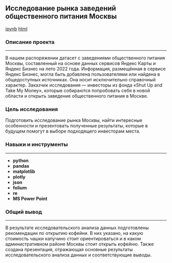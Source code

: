 ## Исследование рынка заведений общественного питания Москвы
[ipynb](https://github.com/Ravil-1989/portfolio/blob/main/public_catering_moscow/public_catering_moscow.ipynb)
[html](https://ravil-1989.github.io/portfolio/public_catering_moscow/public_catering_moscow.html)
### Описание проекта
---
В нашем распоряжении датасет с заведениями общественного питания Москвы, составленный на основе данных сервисов Яндекс Карты и Яндекс Бизнес на лето 2022 года. Информация, размещённая в сервисе Яндекс Бизнес, могла быть добавлена пользователями или найдена в общедоступных источниках. Она носит исключительно справочный характер. Заказчик исследования — инвесторы из фонда «Shut Up and Take My Money», которые собираются попробовать себя в новой области и открыть заведение общественного питания в Москве.

### Цель исследования

Подготовить исследование рынка Москвы, найти интересные особенности и презентовать полученные результаты, которые в будущем помогут в выборе подходящего инвесторам места.
 
### Навыки и инструменты
---

- **python**
- **pandas**
- **matplotlib**
- **plotly**
- **json**
- **folium**
- **re**
- **MS Power Point**

### Общий вывод
---
В результате исследовательского анализа данных подготовлены рекомендации по открытию кофейни. В них указано, на какую стоимость чашки капучино стоит ориентироваться и в каком административном районе Москвы стоит открыть кофейню. Также создана презентация, отражающая основные результаты исследовательского анализа данных и соответствующие выводы.

